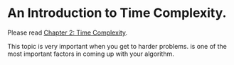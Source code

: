 # An Introduction to Time Complexity.

Please read [Chapter 2: Time Complexity](https://cses.fi/book/book.pdf#page=27).

This topic is very important when you get to harder problems.  is one of the most important factors in coming up with your algorithm. 